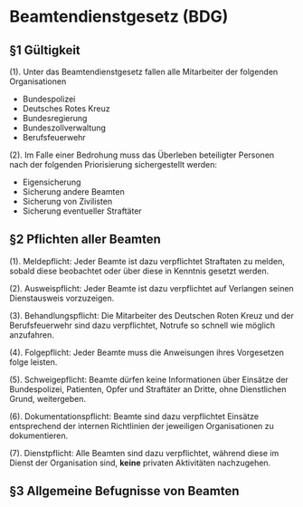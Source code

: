 # Beamtendienstgesetz (BDG)

## §1 Gültigkeit

(1). Unter das Beamtendienstgesetz fallen alle Mitarbeiter der folgenden Organisationen

* Bundespolizei
* Deutsches Rotes Kreuz
* Bundesregierung
* Bundeszollverwaltung
* Berufsfeuerwehr

(2). Im Falle einer Bedrohung muss das Überleben beteiligter Personen nach der folgenden Priorisierung sichergestellt werden:

* Eigensicherung
* Sicherung andere Beamten
* Sicherung von Zivilisten
* Sicherung eventueller Straftäter

## §2 Pflichten aller Beamten

(1). Meldepflicht: Jeder Beamte ist dazu verpflichtet Straftaten zu melden, sobald diese beobachtet oder über diese in Kenntnis gesetzt werden.

(2). Ausweispflicht: Jeder Beamte ist dazu verpflichtet auf Verlangen seinen Dienstausweis vorzuzeigen.

(3). Behandlungspflicht: Die Mitarbeiter des Deutschen Roten Kreuz und der Berufsfeuerwehr sind dazu verpflichtet, Notrufe so schnell wie möglich anzufahren.

(4). Folgepflicht: Jeder Beamte muss die Anweisungen ihres Vorgesetzen folge leisten.&#x20;

(5). Schweigepflicht: Beamte dürfen keine Informationen über Einsätze der Bundespolizei, Patienten, Opfer und Straftäter an Dritte, ohne Dienstlichen Grund, weitergeben.

(6). Dokumentationspflicht: Beamte sind dazu verpflichtet Einsätze entsprechend der internen Richtlinien der jeweiligen Organisationen zu dokumentieren.

(7). Dienstpflicht: Alle Beamten sind dazu verpflichtet, während diese im Dienst der Organisation sind, **keine** privaten Aktivitäten nachzugehen.

## §3 Allgemeine Befugnisse von Beamten





